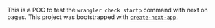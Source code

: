 This is a POC to test the `wrangler check startp` command with next on pages. This project was bootstrapped with [`create-next-app`](https://nextjs.org/docs/app/api-reference/cli/create-next-app).

